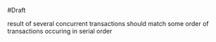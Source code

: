 
#Draft 

result of several concurrent transactions should match some order of transactions occuring in serial order